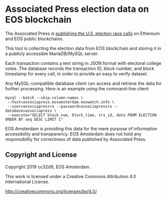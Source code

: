 # Associated Press election data on EOS blockchain

The Associated Press is [publishing the U.S. election race
calls](https://developer.ap.org/ap-elections-api/) on Ethereum and EOS
public blockchains. 

This tool is collecting the election data from EOS blockchain and
storing it in a publicly accessible MariaDB/MySQL server.

Each transaction contains a text string in JSON format with electoral
college votes. The database records the transaction ID, block number,
and block timestamp for every call, in order to provide an easy to
verify dataset.

Any MySQL-compatible database client can access and retrieve the data
for further processing. Here is an example using the command-line
client:

```
mysql --batch --skip-column-names \
 --host=associapress.eosamsterdam.eoswatch.info \
 --user=associapressro --password=associapressro --database=associapress \
 --execute="SELECT block_num, block_time, trx_id, data FROM ELECTION ORDER BY seq DESC LIMIT 1"
```

EOS Amsterdam is providing this data for the mere purpose of
information accessibility and transparency. EOS Amsterdam does not
hold any responsibility for correctness of data published by
Associated Press.



## Copyright and License

Copyright 2019 cc32d9, EOS Amsterdam.

This work is licensed under a Creative Commons Attribution 4.0
International License.

http://creativecommons.org/licenses/by/4.0/
